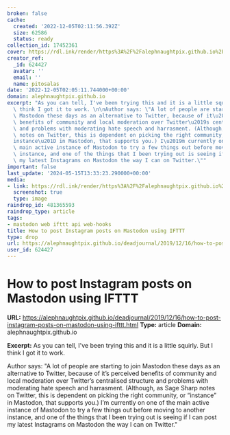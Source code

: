 ```yaml
---
broken: false
cache:
  created: '2022-12-05T02:11:56.392Z'
  size: 62586
  status: ready
collection_id: 17452361
cover: https://rdl.ink/render/https%3A%2F%2Falephnaughtpix.github.io%2Fdeadjournal%2F2019%2F12%2F16%2Fhow-to-post-instagram-posts-on-mastodon-using-ifttt.html
creator_ref:
  _id: 624427
  avatar: ''
  email: ''
  name: pitosalas
date: '2022-12-05T02:05:11.744000+00:00'
domain: alephnaughtpix.github.io
excerpt: "As you can tell, I've been trying this and it is a little squirly. But I\
  \ think I got it to work. \n\nAuthor says: \"A lot of people are starting to join\
  \ Mastodon these days as an alternative to Twitter, because of it\u2019s perceived\
  \ benefits of community and local moderation over Twitter\u2019s centralised structure\
  \ and problems with moderating hate speech and harrasment. (Although, as Sage Sharp\
  \ notes on Twitter, this is dependent on picking the right community, or \u201C\
  instance\u201D in Mastodon, that supports you.) I\u2019m currently on one of the\
  \ main active instance of Mastodon to try a few things out before moving to another\
  \ instance, and one of the things that I been trying out is seeing if I can post\
  \ my latest Instagrams on Mastodon the way I can on Twitter.\""
important: false
last_update: '2024-05-15T13:33:23.290000+00:00'
media:
- link: https://rdl.ink/render/https%3A%2F%2Falephnaughtpix.github.io%2Fdeadjournal%2F2019%2F12%2F16%2Fhow-to-post-instagram-posts-on-mastodon-using-ifttt.html
  screenshot: true
  type: image
raindrop_id: 481365593
raindrop_type: article
tags:
- mastodon web ifttt api web-hooks
title: How to post Instagram posts on Mastodon using IFTTT
type: drop
url: https://alephnaughtpix.github.io/deadjournal/2019/12/16/how-to-post-instagram-posts-on-mastodon-using-ifttt.html
user_id: 624427
---
```


# How to post Instagram posts on Mastodon using IFTTT

**URL:** https://alephnaughtpix.github.io/deadjournal/2019/12/16/how-to-post-instagram-posts-on-mastodon-using-ifttt.html
**Type:** article
**Domain:** alephnaughtpix.github.io

**Excerpt:** As you can tell, I've been trying this and it is a little squirly. But I think I got it to work. 

Author says: "A lot of people are starting to join Mastodon these days as an alternative to Twitter, because of it’s perceived benefits of community and local moderation over Twitter’s centralised structure and problems with moderating hate speech and harrasment. (Although, as Sage Sharp notes on Twitter, this is dependent on picking the right community, or “instance” in Mastodon, that supports you.) I’m currently on one of the main active instance of Mastodon to try a few things out before moving to another instance, and one of the things that I been trying out is seeing if I can post my latest Instagrams on Mastodon the way I can on Twitter."
